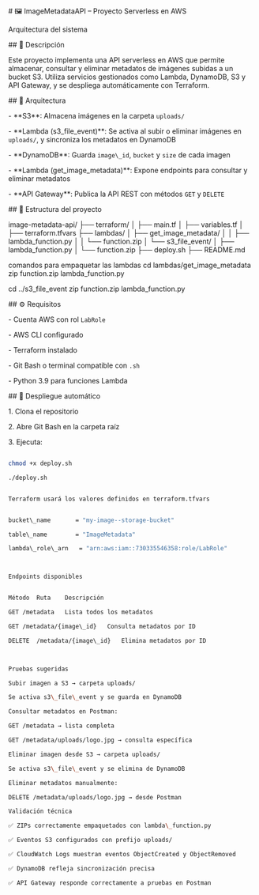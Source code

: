 \# 🖼️ ImageMetadataAPI – Proyecto Serverless en AWS

Arquitectura del sistema

\## 📘 Descripción


Este proyecto implementa una API serverless en AWS que permite almacenar, consultar y eliminar metadatos de imágenes subidas a un bucket S3. Utiliza servicios gestionados como Lambda, DynamoDB, S3 y API Gateway, y se despliega automáticamente con Terraform.


\## 🧠 Arquitectura


\- \*\*S3\*\*: Almacena imágenes en la carpeta `uploads/`

\- \*\*Lambda (s3\_file\_event)\*\*: Se activa al subir o eliminar imágenes en `uploads/`, y sincroniza los metadatos en DynamoDB

\- \*\*DynamoDB\*\*: Guarda `image\_id`, `bucket` y `size` de cada imagen

\- \*\*Lambda (get\_image\_metadata)\*\*: Expone endpoints para consultar y eliminar metadatos

\- \*\*API Gateway\*\*: Publica la API REST con métodos `GET` y `DELETE`


\## 📁 Estructura del proyecto


image-metadata-api/ ├── terraform/ │ ├── main.tf │ ├── variables.tf │ ├── terraform.tfvars ├── lambdas/ │ ├── get\_image\_metadata/ │ │ ├── lambda\_function.py │ │ └── function.zip │ └── s3\_file\_event/ │ ├── lambda\_function.py │ └── function.zip ├── deploy.sh ├── README.md


comandos para empaquetar las lambdas
cd lambdas/get_image_metadata
zip function.zip lambda_function.py


cd ../s3_file_event
zip function.zip lambda_function.py



\## ⚙️ Requisitos


\- Cuenta AWS con rol `LabRole`

\- AWS CLI configurado

\- Terraform instalado

\- Git Bash o terminal compatible con `.sh`

\- Python 3.9 para funciones Lambda


\## 🚀 Despliegue automático


1\. Clona el repositorio

2\. Abre Git Bash en la carpeta raíz

3\. Ejecuta:


```bash

chmod +x deploy.sh

./deploy.sh


Terraform usará los valores definidos en terraform.tfvars


bucket\_name       = "my-image--storage-bucket"

table\_name        = "ImageMetadata"

lambda\_role\_arn   = "arn:aws:iam::730335546358:role/LabRole"



Endpoints disponibles


Método	Ruta	Descripción

GET	/metadata	Lista todos los metadatos

GET	/metadata/{image\_id}	Consulta metadatos por ID

DELETE	/metadata/{image\_id}	Elimina metadatos por ID



Pruebas sugeridas

Subir imagen a S3 → carpeta uploads/

Se activa s3\_file\_event y se guarda en DynamoDB

Consultar metadatos en Postman:

GET /metadata → lista completa

GET /metadata/uploads/logo.jpg → consulta específica

Eliminar imagen desde S3 → carpeta uploads/

Se activa s3\_file\_event y se elimina de DynamoDB

Eliminar metadatos manualmente:

DELETE /metadata/uploads/logo.jpg → desde Postman

Validación técnica

✅ ZIPs correctamente empaquetados con lambda\_function.py

✅ Eventos S3 configurados con prefijo uploads/

✅ CloudWatch Logs muestran eventos ObjectCreated y ObjectRemoved

✅ DynamoDB refleja sincronización precisa

✅ API Gateway responde correctamente a pruebas en Postman
































